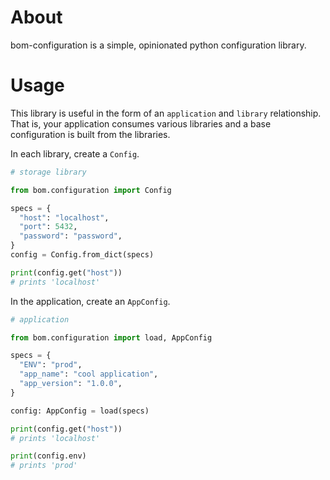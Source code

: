 # About

bom-configuration is a simple, opinionated python configuration library.

# Usage

This library is useful in the form of an `application` and `library` relationship. That is, your application consumes various libraries and a base configuration is built from the libraries.

In each library, create a `Config`.

```py
# storage library

from bom.configuration import Config

specs = {
  "host": "localhost",
  "port": 5432,
  "password": "password",
}
config = Config.from_dict(specs)

print(config.get("host"))
# prints 'localhost'
```

In the application, create an `AppConfig`.

```py
# application

from bom.configuration import load, AppConfig

specs = {
  "ENV": "prod",
  "app_name": "cool application",
  "app_version": "1.0.0",
}

config: AppConfig = load(specs)

print(config.get("host"))
# prints 'localhost'

print(config.env)
# prints 'prod'
```
